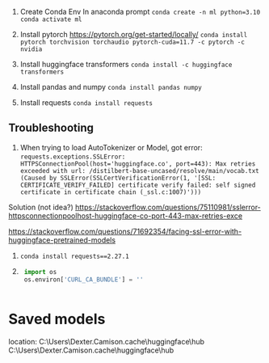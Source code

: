 
1. Create Conda Env
In anaconda prompt
`conda create -n ml python=3.10`
`conda activate ml`

2. Install pytorch
https://pytorch.org/get-started/locally/
`conda install pytorch torchvision torchaudio pytorch-cuda=11.7 -c pytorch -c nvidia`

3. Install huggingface transformers
`conda install -c huggingface transformers`

4. Install pandas and numpy
`conda install pandas numpy`

5. Install requests
`conda install requests`


## Troubleshooting

1. When trying to load AutoTokenizer or Model, got error:
   `requests.exceptions.SSLError: HTTPSConnectionPool(host='huggingface.co', port=443): Max retries exceeded with url: /distilbert-base-uncased/resolve/main/vocab.txt (Caused by SSLError(SSLCertVerificationError(1, '[SSL: CERTIFICATE_VERIFY_FAILED] certificate verify failed: self signed certificate in certificate chain (_ssl.c:1007)')))`

Solution (not idea?)
https://stackoverflow.com/questions/75110981/sslerror-httpsconnectionpoolhost-huggingface-co-port-443-max-retries-exce

https://stackoverflow.com/questions/71692354/facing-ssl-error-with-huggingface-pretrained-models

1. `conda install requests==2.27.1`
2. ```python
	import os
	os.environ['CURL_CA_BUNDLE'] = ''



# Saved models
location:
C:\Users\Dexter.Camison\.cache\huggingface\hub
C:\Users\Dexter.Camison\.cache\huggingface\hub